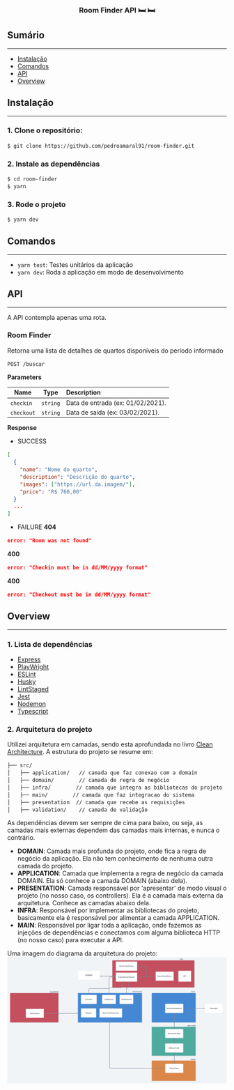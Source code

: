 <h3 align="center">
  Room Finder API  🛏️ 🛏️
</h3>

## Sumário
---
- [Instalação](#instalação)
- [Comandos](#comandos)
- [API](#api)
- [Overview](#overview)

## Instalação
---
### 1. Clone o repositório:

```bash
$ git clone https://github.com/pedroamaral91/room-finder.git
```

### 2. Instale as dependências
```bash
$ cd room-finder
$ yarn
```
### 3. Rode o projeto
```bash
$ yarn dev
```

## Comandos
---
- `yarn test`: Testes unitários da aplicação
- `yarn dev`: Roda a aplicação em modo de desenvolvimento

## API
---
A API contempla apenas uma rota.

### Room Finder

Retorna uma lista de detalhes de quartos disponíveis do período informado

```
POST /buscar
```

**Parameters**

| Name  | Type | Description                    |
|--------|------|:-------------------------------|
| `checkin` | `string` |Data de entrada (ex: 01/02/2021). |
| `checkout` | `string` |Data de saída (ex: 03/02/2021). |

**Response**
- SUCCESS
```json
[
  {
    "name": "Nome do quarto",
    "description": "Descrição do quarto",
    "images": ["https://url.da.imagem/"],
    "price": "R$ 760,00"
  }
  ...
]
```
- FAILURE
**404**
```json
error: "Room was not found"
```
**400**
```json
error: "Checkin must be in dd/MM/yyyy format"
```
**400**
```json
error: "Checkout must be in dd/MM/yyyy format"
```
## Overview
---
### 1. Lista de dependências
- [Express](https://expressjs.com/)
- [PlayWright](https://playwright.dev/)
- [ESLint](https://eslint.org/)
- [Husky](https://www.npmjs.com/package/husky)
- [LintStaged](https://www.npmjs.com/package/lint-staged)
- [Jest](https://jestjs.io/)
- [Nodemon](https://nodemon.io/)
- [Typescript](https://www.typescriptlang.org/)

### 2. Arquitetura do projeto
Utilizei arquitetura em camadas, sendo esta aprofundada no livro [Clean Architecture](https://en.wikipedia.org/wiki/Robert_C._Martin). A estrutura do projeto se resume em: 
```bash
├── src/
│   ├── application/   // camada que faz conexao com a domain
│   ├── domain/        // camada de regra de negócio
│   ├── infra/        // camada que integra as bibliotecas do projeto
│   ├── main/        // camada que faz integracao do sistema
│   ├── presentation  // camada que recebe as requisições
│   ├── validation/    // camada de validação 
```
As dependências devem ser sempre de cima para baixo, ou seja, as camadas mais externas dependem das camadas mais internas, e nunca o contrário.
- **DOMAIN**: Camada mais profunda do projeto, onde fica a regra de negócio da aplicação. Ela não tem conhecimento de nenhuma outra camada do projeto.
- **APPLICATION**: Camada que implementa a regra de negócio da camada DOMAIN. Ela só conhece a camada DOMAIN (abaixo dela).
- **PRESENTATION**: Camada responsável por 'apresentar' de modo visual o projeto (no nosso caso, os controllers). Ela é a camada mais externa da arquitetura. Conhece as camadas abaixo dela.
- **INFRA**: Responsável por implementar as bibliotecas do projeto, basicamente ela é responsável por alimentar a camada APPLICATION.
- **MAIN**: Responsável por ligar toda a aplicação, onde fazemos as injeções de dependências e conectamos com alguma biblioteca HTTP (no nosso caso) para executar a API.

Uma imagem do diagrama da arquitetura do projeto:
![diagrama-arquitetura-projeto](https://raw.githubusercontent.com/pedroamaral91/room-finder/master/src/assets/project-concept.png)



